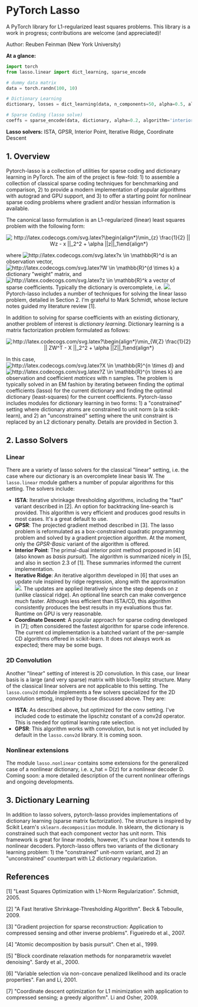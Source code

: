 # PyTorch Lasso

A PyTorch library for L1-regularized least squares problems. This library is a work in progress; contributions are welcome (and appreciated)!

Author: Reuben Feinman (New York University)

__At a glance:__

```python
import torch
from lasso.linear import dict_learning, sparse_encode

# dummy data matrix
data = torch.randn(100, 10)

# Dictionary Learning
dictionary, losses = dict_learning(data, n_components=50, alpha=0.5, algorithm='ista')

# Sparse Coding (lasso solve)
coeffs = sparse_encode(data, dictionary, alpha=0.2, algorithm='interior-point')
```

__Lasso solvers:__ ISTA, GPSR, Interior Point, Iterative Ridge, Coordinate Descent

## 1. Overview

Pytorch-lasso is a collection of utilities for sparse coding and dictionary learning in PyTorch. 
The aim of the project is few-fold: 1) to assemble a collection of classical sparse coding techniques for benchmarking and comparison, 2) to provide a modern implementation of popular algorithms with autograd and GPU support, and 3) to offer a starting point for nonlinear sparse coding problems where gradient and/or hessian information is available.

The canonical lasso formulation is an L1-regularized (linear) least squares problem with the following form:

<p align="center">
<img src="http://latex.codecogs.com/svg.latex?\begin{align*}\min_{z}&space;\frac{1}{2}&space;||&space;Wz&space;-&space;x&space;||_2^2&space;&plus;&space;\alpha&space;||z||_1\end{align*}&space;" title="http://latex.codecogs.com/svg.latex?\begin{align*}\min_{z} \frac{1}{2} || Wz - x ||_2^2 + \alpha ||z||_1\end{align*} " /> 
</p>

where <img src="http://latex.codecogs.com/svg.latex?x&space;\in&space;\mathbb{R}^d" title="http://latex.codecogs.com/svg.latex?x \in \mathbb{R}^d" /> is an observation vector, <img src="http://latex.codecogs.com/svg.latex?W&space;\in&space;\mathbb{R}^{d&space;\times&space;k}" title="http://latex.codecogs.com/svg.latex?W \in \mathbb{R}^{d \times k}" /> a dictionary "weight" matrix, and <img src="http://latex.codecogs.com/svg.latex?z&space;\in&space;\mathbb{R}^k" title="http://latex.codecogs.com/svg.latex?z \in \mathbb{R}^k" /> a vector of sparse coefficients. 
Typically the dictionary is overcomplete, i.e. <img src="http://latex.codecogs.com/svg.latex?k&space;>&space;d" />.
Pytorch-lasso includes a number of techniques for solving the linear lasso problem, detailed in Section 2. 
I'm grateful to Mark Schmidt, whose lecture notes guided my literature review [1].

In addition to solving for sparse coefficients with an existing dictionary, another problem of interest is _dictionary learning_. 
Dictionary learning is a matrix factorization problem formulated as follows:

<p align="center">
<img src="http://latex.codecogs.com/svg.latex?\begin{align*}\min_{W,Z}&space;\frac{1}{2}&space;||&space;ZW^T&space;-&space;X&space;||_2^2&space;&plus;&space;\alpha&space;||Z||_1\end{align*}&space;" title="http://latex.codecogs.com/svg.latex?\begin{align*}\min_{W,Z} \frac{1}{2} || ZW^T - X ||_2^2 + \alpha ||Z||_1\end{align*} " />
</p>

In this case, <img src="http://latex.codecogs.com/svg.latex?X&space;\in&space;\mathbb{R}^{n&space;\times&space;d}" title="http://latex.codecogs.com/svg.latex?X \in \mathbb{R}^{n \times d}" /> and <img src="http://latex.codecogs.com/svg.latex?Z&space;\in&space;\mathbb{R}^{n&space;\times&space;k}" title="http://latex.codecogs.com/svg.latex?Z \in \mathbb{R}^{n \times k}" /> are observation and coefficient _matrices_ with n samples. 
The problem is typically solved in an EM fashion by iterating between finding the optimal coefficients (lasso) for the current dictionary and finding the optimal dictionary (least-squares) for the current coefficients.
Pytorch-lasso includes modules for dictionary learning in two forms: 1) a "constrained" setting where dictionary atoms are constrained to unit norm (a la scikit-learn), and 2) an "unconstrained" setting where the unit constraint is replaced by an L2 dictionary penalty. Details are provided in Section 3.

## 2. Lasso Solvers

### Linear

There are a variety of lasso solvers for the classical "linear" setting, i.e. the case where our dictionary is an overcomplete linear basis W.
The `lasso.linear` module gathers a number of popular algorithms for this setting. The solvers include:

- __ISTA__: Iterative shrinkage thresholding algorithms, including the "fast" variant described in [2]. An option for backtracking line-search is provided. This algorithm is very efficient and produces good results in most cases. It's a great default to use.
- __GPSR__: The projected gradient method described in [3]. The lasso problem is reformulated as a box-constrained quadratic programming problem and solved by a gradient projection algorithm. At the moment, only the _GPSR-Basic_ variant of the algorithm is offered.
- __Interior Point__: The primal-dual interior point method proposed in [4] (also known as _basis pursuit_). The algorithm is summarized nicely in [5], and also in section 2.3 of [1]. These summaries informed the current implementation.
- __Iterative Ridge__: An iterative algorithm developed in [6] that uses an update rule inspired by ridge regression, along with the approximation <img src="http://latex.codecogs.com/svg.latex?||z||_1&space;\approx&space;||z||_2^2&space;/&space;||z||_1" />. The updates are applied iteratively since the step depends on z (unlike classical ridge). An optional line search can make convergence much faster. Although less efficient than ISTA/CD, this algorithm consistently produces the best results in my evaluations thus far. Runtime on GPU is very reasonable.
- __Coordinate Descent__: A popular approach for sparse coding developed in [7]; often considered the fastest algorithm for sparse code inference. The current cd implementation is a batched variant of the per-sample CD algorithms offered in scikit-learn. It does not always work as expected; there may be some bugs.

### 2D Convolution

Another "linear" setting of interest is 2D convolution. 
In this case, our linear basis is a large (and very sparse) matrix with block-Toeplitz structure. 
Many of the classical linear solvers are not applicable to this setting. 
The `lasso.conv2d` module implements a few solvers specialized for the 2D convolution setting, inspired by those discussed above. They are:

- __ISTA__: As described above, but optimized for the conv setting. I've included code to estimate the lipschitz constant of a conv2d operator. This is needed for optimal learning rate selection.
- __GPSR__: This algorithm works with convolution, but is not yet included by default in the `lasso.conv2d` library. It is coming soon.

### Nonlinear extensions

The module `lasso.nonlinear` contains some extensions for the generalized case of a nonlinear dictionary, i.e. x_hat = D(z) for a nonlinear decoder D. Coming soon: a more detailed description of the current nonlinear offerings and ongoing developments.


## 3. Dictionary Learning

In addition to lasso solvers, pytorch-lasso provides implementations of dictionary learning (sparse matrix factorization). 
The structure is inspired by Scikit Learn's `sklearn.decomposition` module. 
In sklearn, the dictionary is constrained such that each component vector has unit norm. 
This framework is great for linear models, however, it's unclear how it extends to nonlinear decoders. 
Pytorch-lasso offers two variants of the dictionary learning problem: 1) the "constrained" unit-norm variant, and 2) an "unconstrained" counterpart with L2 dictionary regularization.


## References
[1] "Least Squares Optimization with L1-Norm Regularization". Schmidt, 2005.

[2] "A Fast Iterative Shrinkage-Thresholding Algorithm". Beck & Teboulle, 2009.

[3] "Gradient projection for sparse reconstruction: Application to compressed sensing and other inverse problems". Figueiredo et al., 2007.

[4] "Atomic decomposition by basis pursuit". Chen et al., 1999.

[5] "Block coordinate relaxation methods for nonparametrix wavelet denoising". Sardy et al., 2000.

[6] "Variable selection via non-concave penalized likelihood and its oracle properties". Fan and Li, 2001.

[7] "Coordinate descent optimization for L1 minimization with application to compressed sensing; a greedy algorithm". Li and Osher, 2009.